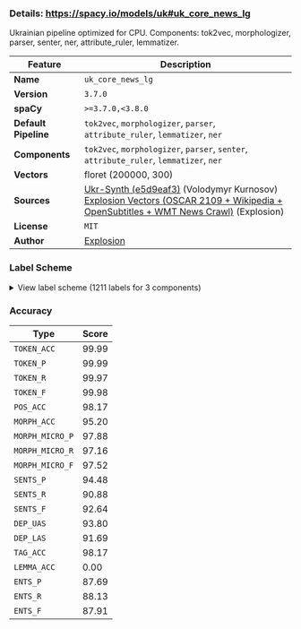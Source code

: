 ### Details: https://spacy.io/models/uk#uk_core_news_lg

Ukrainian pipeline optimized for CPU. Components: tok2vec, morphologizer, parser, senter, ner, attribute_ruler, lemmatizer.

| Feature | Description |
| --- | --- |
| **Name** | `uk_core_news_lg` |
| **Version** | `3.7.0` |
| **spaCy** | `>=3.7.0,<3.8.0` |
| **Default Pipeline** | `tok2vec`, `morphologizer`, `parser`, `attribute_ruler`, `lemmatizer`, `ner` |
| **Components** | `tok2vec`, `morphologizer`, `parser`, `senter`, `attribute_ruler`, `lemmatizer`, `ner` |
| **Vectors** | floret (200000, 300) |
| **Sources** | [Ukr-Synth (e5d9eaf3)](https://huggingface.co/datasets/ukr-models/Ukr-Synth) (Volodymyr Kurnosov)<br />[Explosion Vectors (OSCAR 2109 + Wikipedia + OpenSubtitles + WMT News Crawl)](https://github.com/explosion/spacy-vectors-builder) (Explosion) |
| **License** | `MIT` |
| **Author** | [Explosion](https://explosion.ai) |

### Label Scheme

<details>

<summary>View label scheme (1211 labels for 3 components)</summary>

| Component | Labels |
| --- | --- |
| **`morphologizer`** | `POS=CCONJ`, `Degree=Cmp\|POS=ADV`, `Aspect=Imp\|Mood=Ind\|Number=Plur\|POS=VERB\|Person=3\|Tense=Pres\|VerbForm=Fin`, `Animacy=Inan\|Case=Nom\|Gender=Fem\|Number=Plur\|POS=NOUN`, `Animacy=Inan\|Case=Gen\|Gender=Masc\|Number=Sing\|POS=NOUN`, `Animacy=Inan\|Case=Ins\|Gender=Fem\|Number=Sing\|POS=NOUN`, `POS=PUNCT`, `Case=Gen\|Number=Plur\|POS=DET\|PronType=Dem`, `Animacy=Inan\|Case=Gen\|Gender=Fem\|Number=Plur\|POS=NOUN`, `POS=ADV\|PronType=Rel`, `POS=PART`, `Aspect=Imp\|Mood=Ind\|Number=Plur\|POS=VERB\|Tense=Past\|VerbForm=Fin`, `Aspect=Imp\|POS=VERB\|VerbForm=Inf`, `Animacy=Inan\|Case=Nom\|Gender=Masc\|Number=Plur\|POS=NOUN`, `Animacy=Anim\|Case=Nom\|Gender=Masc\|Number=Plur\|POS=NOUN`, `Animacy=Inan\|Case=Acc\|Gender=Masc\|Number=Plur\|POS=NOUN`, `Case=Loc\|POS=ADP`, `Case=Loc\|Gender=Masc\|Number=Sing\|POS=ADJ`, `Animacy=Inan\|Case=Loc\|Gender=Masc\|Number=Sing\|POS=NOUN`, `Animacy=Anim\|Case=Nom\|Gender=Masc\|Number=Sing\|POS=NOUN`, `Animacy=Anim\|Case=Nom\|Gender=Masc\|NameType=Giv\|Number=Sing\|POS=PROPN`, `Animacy=Anim\|Case=Nom\|Gender=Masc\|NameType=Sur\|Number=Sing\|POS=PROPN`, `POS=ADV`, `Aspect=Imp\|Gender=Masc\|Mood=Ind\|Number=Sing\|POS=VERB\|Tense=Past\|VerbForm=Fin`, `Animacy=Inan\|Case=Loc\|Gender=Masc\|Number=Plur\|POS=NOUN`, `Case=Gen\|POS=ADP`, `Animacy=Inan\|Case=Gen\|Gender=Neut\|Number=Sing\|POS=PRON\|PronType=Dem`, `Case=Loc\|Gender=Masc\|NumType=Ord\|Number=Sing\|POS=ADJ\|Uninflect=Yes`, `Abbr=Yes\|Animacy=Inan\|Case=Loc\|Gender=Masc\|Number=Sing\|POS=NOUN\|Uninflect=Yes`, `Case=Nom\|NumType=Card\|POS=DET\|PronType=Ind`, `Animacy=Anim\|Case=Gen\|Gender=Masc\|Number=Plur\|POS=NOUN`, `Animacy=Inan\|Case=Acc\|Gender=Neut\|Number=Sing\|POS=NOUN`, `Case=Gen\|Number=Plur\|POS=ADJ`, `Animacy=Inan\|Case=Gen\|Gender=Neut\|Number=Plur\|POS=NOUN`, `Case=Loc\|Number=Plur\|POS=ADJ`, `POS=SCONJ`, `Aspect=Imp\|Mood=Ind\|Number=Sing\|POS=VERB\|Person=3\|Tense=Pres\|VerbForm=Fin`, `Aspect=Perf\|POS=VERB\|VerbForm=Inf`, `Degree=Pos\|POS=ADV`, `Aspect=Imp\|Mood=Ind\|Number=Sing\|POS=VERB\|Person=1\|Tense=Pres\|VerbForm=Fin`, `Animacy=Anim\|Case=Nom\|Number=Plur\|POS=PRON\|Person=2\|PronType=Prs`, `Aspect=Perf\|Mood=Ind\|Number=Plur\|POS=VERB\|Person=2\|Tense=Fut\|VerbForm=Fin`, `Animacy=Inan\|Case=Acc\|Gender=Masc\|Number=Sing\|POS=DET\|Poss=Yes\|PronType=Prs\|Reflex=Yes`, `Animacy=Inan\|Case=Acc\|Gender=Masc\|Number=Sing\|POS=NOUN`, `Case=Loc\|Gender=Neut\|Number=Sing\|POS=DET\|PronType=Dem`, `Animacy=Inan\|Case=Loc\|Gender=Neut\|Number=Sing\|POS=NOUN`, `Animacy=Inan\|Case=Acc\|Gender=Masc\|Number=Sing\|POS=DET\|PronType=Dem`, `Animacy=Inan\|Case=Acc\|Degree=Pos\|Gender=Masc\|Number=Sing\|POS=ADJ`, `Animacy=Inan\|Case=Acc\|Gender=Masc\|Number=Sing\|POS=ADJ`, `Aspect=Perf\|Mood=Ind\|POS=VERB\|Person=0\|VerbForm=Fin`, `Case=Gen\|Gender=Masc\|NumType=Ord\|Number=Sing\|POS=ADJ\|Uninflect=Yes`, `Animacy=Inan\|Case=Loc\|Gender=Fem\|Number=Sing\|POS=PROPN`, `Aspect=Imp\|Mood=Ind\|Number=Plur\|POS=VERB\|Person=1\|Tense=Pres\|VerbForm=Fin`, `Animacy=Anim\|Case=Acc\|Number=Plur\|POS=DET\|PronType=Tot`, `POS=PART\|Polarity=Neg`, `Animacy=Inan\|Case=Gen\|Gender=Neut\|Number=Plur\|POS=NOUN\|Uninflect=Yes`, `Animacy=Inan\|Case=Gen\|Gender=Fem\|Number=Sing\|POS=NOUN`, `POS=PUNCT\|PunctType=Quot`, `POS=PUNCT\|PunctType=Dash`, `Aspect=Perf\|Gender=Masc\|Mood=Ind\|Number=Sing\|POS=VERB\|Tense=Past\|VerbForm=Fin`, `POS=ADV\|PronType=Dem`, `Animacy=Inan\|Case=Nom\|Gender=Fem\|Number=Sing\|POS=NOUN`, `Animacy=Inan\|Case=Gen\|Gender=Fem\|Number=Sing\|POS=PROPN`, `Case=Acc\|POS=ADP`, `Animacy=Inan\|Case=Acc\|Gender=Fem\|Number=Sing\|POS=NOUN`, `Case=Gen\|Gender=Masc\|Number=Sing\|POS=DET\|PronType=Ind`, `Aspect=Perf\|Case=Gen\|Gender=Masc\|Number=Sing\|POS=ADJ\|VerbForm=Part\|Voice=Pass`, `Animacy=Inan\|Case=Gen\|Gender=Neut\|Number=Sing\|POS=NOUN`, `Foreign=Yes\|POS=X`, `Aspect=Perf\|Mood=Ind\|Number=Plur\|POS=VERB\|Tense=Past\|VerbForm=Fin`, `Case=Ins\|POS=ADP`, `Animacy=Inan\|Case=Ins\|Gender=Fem\|Number=Plur\|POS=NOUN`, `Animacy=Inan\|Case=Acc\|Gender=Neut\|Number=Sing\|POS=PRON\|PronType=Dem`, `Case=Nom\|Number=Plur\|POS=ADJ`, `Animacy=Anim\|Case=Nom\|Gender=Fem\|Number=Plur\|POS=NOUN`, `Abbr=Yes\|Animacy=Inan\|Case=Gen\|Gender=Neut\|Number=Sing\|POS=NOUN\|Uninflect=Yes`, `Animacy=Inan\|Case=Nom\|Gender=Masc\|Number=Sing\|POS=NOUN`, `Animacy=Inan\|Case=Nom\|Gender=Fem\|Number=Sing\|POS=PROPN`, `Animacy=Inan\|Case=Acc\|Number=Ptan\|POS=NOUN`, `Case=Nom\|Number=Plur\|POS=DET\|PronType=Rel`, `Case=Ins\|Number=Plur\|POS=PRON\|Person=3\|PronType=Prs`, `Aspect=Imp\|Mood=Ind\|Number=Plur\|POS=AUX\|Tense=Past\|VerbForm=Fin`, `Aspect=Perf\|Case=Nom\|Number=Plur\|POS=ADJ\|VerbForm=Part\|Voice=Pass`, `Aspect=Perf\|Case=Nom\|Gender=Masc\|Number=Sing\|POS=ADJ\|VerbForm=Part\|Voice=Pass`, `Case=Nom\|Number=Plur\|POS=DET\|Person=3\|Poss=Yes\|PronType=Prs\|Uninflect=Yes`, `Animacy=Inan\|Case=Nom\|Gender=Neut\|Number=Plur\|POS=NOUN`, `Aspect=Imp\|Gender=Masc\|Mood=Ind\|Number=Sing\|POS=AUX\|Tense=Past\|VerbForm=Fin`, `Case=Ins\|Degree=Pos\|Gender=Masc\|Number=Sing\|POS=ADJ`, `Animacy=Inan\|Case=Dat\|POS=PRON\|PronType=Neg`, `Case=Nom\|Degree=Pos\|Number=Plur\|POS=ADJ`, `Animacy=Anim\|Case=Acc\|Gender=Masc\|Number=Plur\|POS=NOUN`, `POS=SPACE`, `Case=Nom\|Gender=Fem\|Number=Sing\|POS=DET\|PronType=Tot`, `Case=Ins\|Gender=Fem\|Number=Sing\|POS=ADJ`, `Animacy=Inan\|Case=Ins\|Gender=Masc\|Number=Sing\|POS=NOUN`, `Animacy=Inan\|Case=Nom\|Gender=Neut\|Number=Sing\|POS=PRON\|PronType=Dem`, `Case=Nom\|Gender=Masc\|Number=Sing\|POS=ADJ`, `Case=Gen\|Degree=Pos\|Number=Plur\|POS=ADJ`, `Aspect=Perf\|Mood=Ind\|Number=Sing\|POS=VERB\|Person=3\|Tense=Fut\|VerbForm=Fin`, `Case=Ins\|Gender=Masc\|Number=Sing\|POS=ADJ`, `Aspect=Perf\|POS=VERB\|Tense=Past\|VerbForm=Conv`, `Animacy=Inan\|Case=Acc\|Gender=Fem\|Number=Plur\|POS=NOUN`, `Aspect=Imp\|Case=Gen\|Gender=Neut\|Number=Sing\|POS=ADJ\|VerbForm=Part\|Voice=Pass`, `Aspect=Perf\|Mood=Ind\|Number=Plur\|POS=VERB\|Person=3\|Tense=Fut\|VerbForm=Fin`, `Case=Acc\|Degree=Cmp\|Gender=Fem\|Number=Sing\|POS=ADJ`, `Animacy=Inan\|Case=Loc\|Gender=Fem\|Number=Sing\|POS=NOUN`, `Animacy=Inan\|Case=Acc\|Degree=Pos\|Number=Plur\|POS=ADJ`, `Case=Loc\|Degree=Pos\|Gender=Fem\|Number=Sing\|POS=ADJ`, `Animacy=Anim\|Case=Gen\|Number=Plur\|POS=PRON\|Person=2\|PronType=Prs`, `Case=Nom\|NumType=Card\|POS=DET\|PronType=Dem`, `Animacy=Anim\|Case=Gen\|Number=Ptan\|POS=NOUN`, `Animacy=Inan\|Case=Loc\|Gender=Masc\|Number=Sing\|POS=PROPN`, `Case=Gen\|Gender=Masc\|Number=Sing\|POS=ADJ`, `Animacy=Anim\|Case=Acc\|Gender=Fem\|Number=Sing\|POS=NOUN`, `Aspect=Perf\|Case=Gen\|Number=Plur\|POS=ADJ\|VerbForm=Part\|Voice=Pass`, `Case=Nom\|Gender=Fem\|Number=Sing\|POS=PRON\|Person=3\|PronType=Prs`, `Aspect=Perf\|Gender=Fem\|Mood=Ind\|Number=Sing\|POS=VERB\|Tense=Past\|VerbForm=Fin`, `Animacy=Inan\|Case=Gen\|Number=Ptan\|POS=NOUN`, `Abbr=Yes\|Animacy=Anim\|Case=Nom\|Gender=Masc\|NameType=Giv\|Number=Sing\|POS=PROPN\|Uninflect=Yes`, `Abbr=Yes\|Animacy=Anim\|Case=Nom\|Gender=Masc\|NameType=Sur\|Number=Sing\|POS=PROPN\|Uninflect=Yes`, `Animacy=Anim\|Case=Nom\|Gender=Masc\|Number=Sing\|POS=PRON\|PronType=Int`, `Animacy=Inan\|Case=Nom\|Gender=Neut\|Number=Sing\|POS=PRON\|PronType=Int`, `Case=Acc\|Gender=Neut\|Number=Sing\|POS=ADJ`, `Case=Nom\|Gender=Fem\|Number=Sing\|POS=ADJ`, `Animacy=Anim\|Case=Nom\|Number=Plur\|POS=PRON\|Person=1\|PronType=Prs`, `Animacy=Inan\|Case=Acc\|Number=Plur\|POS=ADJ`, `Animacy=Inan\|Case=Nom\|Gender=Masc\|Number=Sing\|POS=PROPN\|Uninflect=Yes`, `Aspect=Perf\|Mood=Ind\|Number=Plur\|POS=VERB\|Person=1\|Tense=Fut\|VerbForm=Fin`, `Case=Gen\|Gender=Fem\|Number=Sing\|POS=ADJ`, `Case=Acc\|Gender=Neut\|NumType=Ord\|Number=Sing\|POS=ADJ\|Uninflect=Yes`, `Animacy=Inan\|Case=Dat\|Gender=Neut\|Number=Sing\|POS=NOUN`, `Case=Nom\|Gender=Fem\|Number=Sing\|POS=DET\|PronType=Rel`, `Animacy=Anim\|Case=Gen\|Gender=Fem\|Number=Sing\|POS=NOUN`, `Aspect=Perf\|Case=Loc\|Degree=Pos\|Gender=Masc\|Number=Sing\|POS=ADJ\|VerbForm=Part\|Voice=Pass`, `Animacy=Anim\|Case=Gen\|Gender=Masc\|Number=Sing\|POS=NOUN`, `Case=Gen\|Degree=Pos\|Gender=Masc\|Number=Sing\|POS=ADJ`, `Case=Nom\|NumType=Card\|POS=NUM\|Uninflect=Yes`, `Case=Nom\|Degree=Pos\|Gender=Neut\|Number=Sing\|POS=ADJ`, `Animacy=Inan\|Case=Nom\|Gender=Neut\|Number=Sing\|POS=NOUN`, `Animacy=Inan\|Case=Acc\|Number=Plur\|POS=DET\|PronType=Tot`, `Case=Ins\|Gender=Masc\|Number=Sing\|POS=DET\|PronType=Dem`, `Animacy=Inan\|Case=Gen\|Gender=Masc\|Number=Sing\|POS=PROPN`, `Abbr=Yes\|Animacy=Inan\|Case=Acc\|Gender=Masc\|Number=Sing\|POS=PROPN\|Uninflect=Yes`, `Animacy=Anim\|Case=Nom\|Gender=Fem\|Number=Sing\|POS=NOUN`, `Animacy=Anim\|Case=Nom\|Gender=Fem\|NameType=Giv\|Number=Sing\|POS=PROPN`, `Animacy=Anim\|Case=Nom\|Gender=Fem\|NameType=Sur\|Number=Sing\|POS=PROPN`, `Animacy=Anim\|Case=Dat\|Gender=Masc\|Number=Sing\|POS=NOUN`, `Animacy=Anim\|Case=Acc\|Gender=Fem\|NameType=Giv\|Number=Sing\|POS=PROPN`, `Animacy=Anim\|Case=Acc\|Gender=Fem\|NameType=Sur\|Number=Sing\|POS=PROPN`, `Case=Acc\|Gender=Masc\|Number=Sing\|POS=DET\|Person=3\|Poss=Yes\|PronType=Prs\|Uninflect=Yes`, `Animacy=Anim\|Case=Nom\|Number=Sing\|POS=PRON\|Person=1\|PronType=Prs`, `Animacy=Inan\|Case=Acc\|Gender=Fem\|Number=Sing\|POS=PROPN`, `Case=Acc\|Degree=Pos\|Gender=Fem\|Number=Sing\|POS=ADJ`, `Animacy=Anim\|Case=Ins\|Gender=Masc\|Number=Sing\|POS=NOUN`, `Animacy=Inan\|Case=Gen\|Gender=Masc\|Number=Plur\|POS=NOUN`, `Animacy=Inan\|Case=Nom\|Gender=Neut\|Number=Sing\|POS=NOUN\|Uninflect=Yes`, `Animacy=Inan\|Case=Gen\|Gender=Neut\|Number=Sing\|POS=NOUN\|Uninflect=Yes`, `Case=Loc\|Number=Plur\|POS=DET\|PronType=Ind`, `Animacy=Inan\|Case=Loc\|Gender=Neut\|Number=Sing\|POS=NOUN\|Uninflect=Yes`, `Animacy=Inan\|Case=Loc\|Gender=Fem\|Number=Plur\|POS=NOUN`, `Case=Ins\|Number=Plur\|POS=ADJ`, `Case=Gen\|NumType=Card\|POS=NUM\|Uninflect=Yes`, `Animacy=Anim\|Case=Gen\|Gender=Fem\|Number=Plur\|POS=NOUN`, `Case=Ins\|Gender=Masc\|Number=Sing\|POS=PRON\|Person=3\|PronType=Prs`, `Animacy=Anim\|Case=Dat\|Gender=Fem\|NameType=Giv\|Number=Sing\|POS=PROPN`, `Animacy=Anim\|Case=Nom\|Gender=Fem\|NameType=Sur\|Number=Sing\|POS=PROPN\|Uninflect=Yes`, `Abbr=Yes\|Animacy=Inan\|Case=Nom\|Gender=Neut\|Number=Sing\|POS=PROPN\|Uninflect=Yes`, `Animacy=Anim\|Case=Ins\|Gender=Masc\|Number=Plur\|POS=NOUN`, `Aspect=Perf\|Case=Acc\|Gender=Neut\|Number=Sing\|POS=ADJ\|VerbForm=Part\|Voice=Pass`, `Aspect=Imp\|Mood=Imp\|Number=Plur\|POS=VERB\|Person=2\|VerbForm=Fin`, `Case=Loc\|Gender=Neut\|NumType=Ord\|Number=Sing\|POS=ADJ\|Uninflect=Yes`, `Abbr=Yes\|Animacy=Inan\|Case=Loc\|Gender=Neut\|Number=Sing\|POS=NOUN\|Uninflect=Yes`, `Case=Acc\|NumType=Card\|POS=DET\|PronType=Ind`, `Case=Nom\|Gender=Masc\|Number=Sing\|POS=PRON\|Person=3\|PronType=Prs`, `Abbr=Yes\|Animacy=Inan\|Case=Ins\|Gender=Masc\|Number=Sing\|POS=NOUN\|Uninflect=Yes`, `Animacy=Inan\|Case=Ins\|Gender=Masc\|Number=Plur\|POS=NOUN`, `Case=Ins\|Gender=Masc\|Number=Sing\|POS=DET\|PronType=Tot`, `Case=Nom\|Degree=Pos\|Gender=Fem\|Number=Sing\|POS=ADJ`, `Case=Acc\|NumType=Card\|POS=NUM\|Uninflect=Yes`, `Animacy=Inan\|Case=Acc\|Gender=Fem\|NumType=Card\|Number=Plur\|POS=NOUN`, `Case=Gen\|Degree=Cmp\|Number=Plur\|POS=ADJ`, `Case=Acc\|Gender=Fem\|Number=Sing\|POS=DET\|Person=1\|Poss=Yes\|PronType=Prs`, `Case=Gen\|Number=Plur\|POS=DET\|Person=3\|Poss=Yes\|PronType=Prs`, `Animacy=Inan\|Case=Acc\|Degree=Pos\|Gender=Masc\|NumType=Ord\|Number=Sing\|POS=ADJ`, `Case=Ins\|Gender=Masc\|Number=Sing\|POS=DET\|PronType=Rel`, `Case=Acc\|Gender=Fem\|Number=Sing\|POS=DET\|PronType=Tot`, `Case=Acc\|Gender=Fem\|Number=Sing\|POS=ADJ`, `Case=Nom\|Number=Plur\|POS=DET\|PronType=Dem`, `Animacy=Anim\|Case=Nom\|Gender=Masc\|Number=Sing\|POS=PRON\|PronType=Rel`, `Degree=Abs\|POS=ADV`, `Animacy=Anim\|Case=Acc\|Gender=Masc\|Number=Sing\|POS=NOUN`, `Case=Nom\|Gender=Masc\|Number=Sing\|POS=DET\|PronType=Tot\|Variant=Short`, `Case=Dat\|Gender=Masc\|Number=Sing\|POS=PRON\|Person=3\|PronType=Prs`, `Case=Acc\|Gender=Fem\|Number=Sing\|POS=DET\|PronType=Dem`, `Hyph=Yes\|POS=ADJ\|Variant=Short`, `Case=Nom\|Degree=Sup\|Gender=Fem\|Number=Sing\|POS=ADJ`, `Degree=Sup\|POS=ADV`, `Case=Gen\|Gender=Masc\|Number=Sing\|POS=DET\|PronType=Dem`, `Case=Nom\|Gender=Fem\|Number=Sing\|POS=DET\|PronType=Dem`, `Animacy=Inan\|Case=Ins\|Gender=Neut\|Number=Sing\|POS=PRON\|PronType=Dem`, `Case=Acc\|Gender=Fem\|Number=Sing\|POS=PRON\|Person=3\|PronType=Prs`, `Case=Nom\|Gender=Neut\|Number=Sing\|POS=ADJ`, `Abbr=Yes\|Animacy=Inan\|Case=Nom\|Gender=Masc\|Number=Sing\|POS=PROPN\|Uninflect=Yes`, `Animacy=Inan\|Case=Acc\|Number=Plur\|POS=DET\|PronType=Rel`, `Abbr=Yes\|Animacy=Inan\|Case=Gen\|Gender=Fem\|Number=Sing\|POS=PROPN\|Uninflect=Yes`, `Case=Loc\|Gender=Fem\|Number=Sing\|POS=ADJ`, `Abbr=Yes\|Animacy=Anim\|Case=Ins\|Gender=Fem\|Number=Sing\|POS=PROPN\|Uninflect=Yes`, `Case=Acc\|Gender=Fem\|Number=Sing\|POS=DET\|Poss=Yes\|PronType=Prs\|Reflex=Yes`, `Case=Loc\|Degree=Pos\|Number=Plur\|POS=ADJ`, `Case=Gen\|Degree=Pos\|Gender=Fem\|Number=Sing\|POS=ADJ`, `Abbr=Yes\|Animacy=Inan\|Case=Gen\|Gender=Fem\|Number=Sing\|POS=NOUN\|Uninflect=Yes`, `Animacy=Inan\|Case=Nom\|Gender=Masc\|Number=Sing\|POS=PROPN`, `Animacy=Inan\|Case=Gen\|Number=Ptan\|POS=PROPN`, `Aspect=Imp\|Mood=Ind\|Number=Sing\|POS=VERB\|Person=3\|Polarity=Neg\|Tense=Pres\|VerbForm=Fin`, `Aspect=Imp\|POS=AUX\|VerbForm=Inf`, `Aspect=Imp\|Gender=Neut\|Mood=Ind\|Number=Sing\|POS=VERB\|Tense=Past\|VerbForm=Fin`, `Animacy=Inan\|Case=Nom\|Number=Plur\|POS=PROPN\|Uninflect=Yes`, `Case=Dat\|Gender=Masc\|Number=Sing\|POS=DET\|PronType=Dem`, `Case=Dat\|Degree=Pos\|Gender=Masc\|Number=Sing\|POS=ADJ`, `Animacy=Inan\|Case=Dat\|Gender=Masc\|Number=Sing\|POS=NOUN`, `POS=INTJ`, `Case=Acc\|Gender=Fem\|NumType=Ord\|Number=Sing\|POS=ADJ`, `Aspect=Imp\|Case=Acc\|Gender=Fem\|Number=Sing\|POS=ADJ\|VerbForm=Part\|Voice=Pass`, `Case=Loc\|Gender=Fem\|NumType=Ord\|Number=Sing\|POS=ADJ`, `Aspect=Imp\|Mood=Ind\|Number=Sing\|POS=AUX\|Person=3\|Tense=Fut\|VerbForm=Fin`, `Case=Acc\|Gender=Neut\|Number=Sing\|POS=DET\|PronType=Rel`, `Aspect=Perf\|Gender=Neut\|Mood=Ind\|Number=Sing\|POS=VERB\|Tense=Past\|VerbForm=Fin`, `Case=Dat\|Number=Plur\|POS=ADJ`, `Animacy=Inan\|Case=Dat\|Gender=Fem\|Number=Plur\|POS=NOUN`, `Abbr=Yes\|Animacy=Inan\|Case=Nom\|Gender=Neut\|Number=Sing\|POS=NOUN\|Uninflect=Yes`, `Case=Dat\|Gender=Fem\|Number=Sing\|POS=ADJ`, `Animacy=Inan\|Case=Dat\|Gender=Fem\|Number=Sing\|POS=NOUN`, `Case=Acc\|Number=Plur\|POS=PRON\|Person=3\|PronType=Prs`, `Animacy=Inan\|Case=Gen\|Foreign=Yes\|Gender=Masc\|Number=Sing\|POS=X\|Uninflect=Yes`, `Aspect=Imp\|Gender=Neut\|Mood=Ind\|Number=Sing\|POS=AUX\|Tense=Past\|VerbForm=Fin`, `Case=Acc\|Gender=Fem\|NumType=Card\|POS=NUM\|Uninflect=Yes`, `Animacy=Inan\|Case=Acc\|Gender=Neut\|Number=Plur\|POS=NOUN\|Uninflect=Yes`, `Case=Loc\|NumType=Card\|POS=NUM\|Uninflect=Yes`, `Aspect=Perf\|Case=Loc\|Number=Plur\|POS=ADJ\|VerbForm=Part\|Voice=Pass`, `Animacy=Anim\|Case=Dat\|Gender=Masc\|Number=Plur\|POS=NOUN`, `Animacy=Anim\|Case=Gen\|Number=Plur\|POS=PRON\|Person=1\|PronType=Prs`, `Case=Ins\|Gender=Fem\|Number=Sing\|POS=DET\|PronType=Ind`, `Animacy=Inan\|Case=Gen\|Gender=Neut\|Number=Sing\|POS=PRON\|PronType=Ind`, `Animacy=Inan\|Case=Nom\|Gender=Neut\|Number=Sing\|POS=PRON\|PronType=Rel`, `Animacy=Anim\|Case=Ins\|Number=Plur\|POS=PRON\|Person=1\|PronType=Prs`, `Case=Nom\|Gender=Masc\|Number=Sing\|POS=DET\|PronType=Rel`, `Animacy=Anim\|Case=Dat\|Gender=Fem\|Number=Plur\|POS=NOUN`, `Animacy=Anim\|Case=Gen\|Gender=Masc\|NameType=Giv\|Number=Sing\|POS=PROPN`, `Animacy=Anim\|Case=Gen\|Gender=Masc\|NameType=Sur\|Number=Sing\|POS=PROPN`, `Animacy=Anim\|Case=Acc\|Gender=Masc\|Number=Sing\|POS=DET\|Poss=Yes\|PronType=Prs\|Reflex=Yes`, `Animacy=Anim\|Case=Acc\|Gender=Masc\|NameType=Giv\|Number=Sing\|POS=PROPN`, `Animacy=Anim\|Case=Acc\|Gender=Masc\|NameType=Sur\|Number=Sing\|POS=PROPN`, `Animacy=Inan\|Case=Loc\|Number=Ptan\|POS=NOUN`, `Case=Gen\|Gender=Neut\|NumType=Ord\|Number=Sing\|POS=ADJ\|Uninflect=Yes`, `Case=Nom\|NumType=Card\|POS=NUM`, `POS=SYM`, `Case=Loc\|Gender=Neut\|NumType=Ord\|Number=Sing\|POS=ADJ`, `Case=Ins\|NumType=Card\|POS=NUM\|Uninflect=Yes`, `Case=Loc\|Gender=Masc\|Number=Sing\|POS=DET\|Poss=Yes\|PronType=Prs\|Reflex=Yes`, `Animacy=Inan\|Case=Ins\|Gender=Neut\|Number=Sing\|POS=NOUN`, `Case=Acc\|NumType=Card\|POS=NUM`, `Case=Gen\|Gender=Neut\|Number=Sing\|POS=ADJ`, `Abbr=Yes\|Animacy=Inan\|Case=Nom\|Gender=Fem\|Number=Sing\|POS=NOUN\|Uninflect=Yes`, `Case=Gen\|POS=PRON\|PronType=Prs\|Reflex=Yes`, `Animacy=Inan\|Case=Nom\|Gender=Neut\|Number=Sing\|POS=PRON\|PronType=Tot`, `Aspect=Imp\|Mood=Ind\|Number=Sing\|POS=VERB\|Person=3\|Tense=Fut\|VerbForm=Fin`, `Aspect=Imp\|Mood=Ind\|Number=Plur\|POS=VERB\|Person=1\|Tense=Fut\|VerbForm=Fin`, `Aspect=Perf\|Case=Ins\|Number=Plur\|POS=ADJ\|VerbForm=Part\|Voice=Pass`, `Case=Ins\|Degree=Pos\|Gender=Neut\|Number=Sing\|POS=ADJ`, `Aspect=Imp\|POS=VERB\|Tense=Pres\|VerbForm=Conv`, `Animacy=Inan\|Case=Acc\|Gender=Neut\|Number=Sing\|POS=PRON\|PronType=Tot`, `Abbr=Yes\|Animacy=Inan\|Case=Nom\|Gender=Masc\|Number=Sing\|POS=NOUN\|Uninflect=Yes`, `Abbr=Yes\|Animacy=Inan\|Case=Gen\|Gender=Masc\|Number=Sing\|POS=NOUN\|Uninflect=Yes`, `Case=Dat\|Number=Plur\|POS=PRON\|Person=3\|PronType=Prs`, `Animacy=Inan\|Case=Acc\|Number=Plur\|POS=DET\|Poss=Yes\|PronType=Prs\|Reflex=Yes`, `Animacy=Inan\|Case=Acc\|Gender=Neut\|Number=Plur\|POS=NOUN`, `Animacy=Anim\|Case=Acc\|Gender=Masc\|Number=Sing\|POS=ADJ`, `Case=Ins\|Degree=Pos\|Gender=Fem\|Number=Sing\|POS=ADJ`, `Aspect=Perf\|Mood=Imp\|Number=Plur\|POS=VERB\|Person=2\|VerbForm=Fin`, `Case=Dat\|POS=PRON\|PronType=Prs\|Reflex=Yes`, `Case=Nom\|Gender=Fem\|Number=Sing\|POS=DET\|PronType=Ind`, `Case=Loc\|Gender=Masc\|Number=Sing\|POS=DET\|PronType=Dem`, `Animacy=Inan\|Case=Acc\|Gender=Masc\|NumType=Card\|POS=NUM`, `Animacy=Inan\|Case=Acc\|Gender=Masc\|Number=Sing\|POS=PROPN\|Uninflect=Yes`, `Case=Nom\|Degree=Pos\|Gender=Masc\|NumType=Ord\|Number=Sing\|POS=ADJ`, `Animacy=Anim\|Case=Nom\|Gender=Fem\|NameType=Giv\|Number=Sing\|POS=PROPN\|Uninflect=Yes`, `Case=Gen\|NumType=Card\|POS=NUM`, `Case=Ins\|Number=Plur\|POS=DET\|PronType=Rel`, `Case=Nom\|Gender=Fem\|Number=Sing\|POS=DET\|Person=2\|Poss=Yes\|PronType=Prs`, `Animacy=Anim\|Case=Nom\|Gender=Masc\|NameType=Sur\|Number=Sing\|POS=PROPN\|Uninflect=Yes`, `Animacy=Inan\|Case=Dat\|Gender=Fem\|Number=Sing\|POS=PROPN`, `Case=Nom\|Gender=Fem\|NumType=Ord\|Number=Sing\|POS=ADJ`, `Animacy=Inan\|Case=Nom\|Gender=Fem\|Number=Sing\|POS=PROPN\|Uninflect=Yes`, `Case=Loc\|Gender=Masc\|Number=Sing\|POS=DET\|PronType=Prs\|Reflex=Yes`, `Animacy=Inan\|Case=Ins\|Gender=Fem\|Number=Sing\|POS=PROPN`, `Case=Ins\|Gender=Fem\|Number=Sing\|POS=DET\|Poss=Yes\|PronType=Prs\|Reflex=Yes`, `Case=Gen\|Number=Plur\|POS=DET\|PronType=Tot`, `Animacy=Anim\|Case=Acc\|Gender=Fem\|Number=Plur\|POS=NOUN`, `Case=Gen\|Number=Plur\|POS=PRON\|Person=3\|PronType=Prs`, `Case=Gen\|Number=Plur\|POS=DET\|PronType=Prs\|Reflex=Yes`, `Case=Dat\|Gender=Masc\|Number=Sing\|POS=DET\|PronType=Tot`, `Aspect=Imp\|Mood=Ind\|Number=Plur\|POS=VERB\|Person=2\|Tense=Pres\|VerbForm=Fin`, `Case=Gen\|Gender=Fem\|Number=Sing\|POS=DET\|PronType=Rel`, `Aspect=Perf\|Case=Ins\|Gender=Masc\|Number=Sing\|POS=ADJ\|VerbForm=Part\|Voice=Pass`, `Aspect=Imp\|Mood=Ind\|Number=Sing\|POS=VERB\|Person=1\|Tense=Fut\|VerbForm=Fin`, `Animacy=Inan\|Case=Acc\|Gender=Neut\|Number=Sing\|POS=NOUN\|Uninflect=Yes`, `Animacy=Anim\|Case=Gen\|Gender=Masc\|NameType=Sur\|Number=Sing\|POS=PROPN\|Uninflect=Yes`, `Animacy=Anim\|Case=Gen\|Gender=Fem\|NameType=Sur\|Number=Sing\|POS=PROPN\|Uninflect=Yes`, `Case=Acc\|Gender=Fem\|Number=Sing\|POS=DET\|PronType=Rel`, `Aspect=Perf\|Case=Nom\|Gender=Neut\|Number=Sing\|POS=ADJ\|VerbForm=Part\|Voice=Pass`, `Case=Nom\|Gender=Neut\|Number=Sing\|POS=DET\|Person=1\|Poss=Yes\|PronType=Prs`, `Case=Gen\|Gender=Neut\|Number=Sing\|POS=DET\|PronType=Dem`, `Animacy=Inan\|Case=Ins\|Gender=Neut\|Number=Plur\|POS=NOUN`, `Animacy=Anim\|Case=Acc\|Number=Plur\|POS=DET\|PronType=Rel`, `Case=Loc\|Number=Plur\|POS=DET\|Poss=Yes\|PronType=Prs\|Reflex=Yes`, `Case=Ins\|Number=Plur\|POS=DET\|Person=3\|Poss=Yes\|PronType=Prs\|Uninflect=Yes`, `Case=Acc\|Degree=Pos\|Gender=Neut\|Number=Sing\|POS=ADJ`, `Case=Acc\|Gender=Masc\|Number=Sing\|POS=PRON\|Person=3\|PronType=Prs`, `Animacy=Anim\|Case=Dat\|Number=Plur\|POS=PRON\|Person=2\|PronType=Prs`, `Abbr=Yes\|Animacy=Inan\|Case=Acc\|Gender=Neut\|Number=Sing\|POS=NOUN\|Uninflect=Yes`, `Animacy=Anim\|Case=Gen\|Gender=Fem\|NameType=Giv\|Number=Sing\|POS=PROPN`, `Hyph=Yes\|POS=ADJ`, `POS=ADV\|PronType=Ind`, `Case=Nom\|Gender=Masc\|Number=Sing\|POS=DET\|PronType=Prs\|Reflex=Yes`, `Case=Gen\|Gender=Fem\|NumType=Ord\|Number=Sing\|POS=ADJ`, `Animacy=Anim\|Case=Voc\|Gender=Fem\|NameType=Giv\|Number=Sing\|POS=PROPN`, `Abbr=Yes\|Animacy=Inan\|Case=Gen\|Gender=Fem\|NumType=Card\|Number=Plur\|POS=NOUN\|Uninflect=Yes`, `Abbr=Yes\|Animacy=Inan\|Case=Gen\|Gender=Fem\|Number=Plur\|POS=NOUN\|Uninflect=Yes`, `Animacy=Inan\|Case=Gen\|Gender=Fem\|NumType=Card\|Number=Sing\|POS=NOUN`, `Aspect=Imp\|Mood=Ind\|Number=Plur\|POS=AUX\|Person=3\|Tense=Pres\|VerbForm=Fin`, `Case=Nom\|Number=Plur\|POS=DET\|PronType=Ind`, `Case=Nom\|Degree=Cmp\|Number=Plur\|POS=ADJ`, `POS=ADV\|PronType=Neg`, `Case=Nom\|Number=Plur\|POS=DET\|PronType=Tot`, `Case=Gen\|Number=Plur\|POS=DET\|PronType=Rel`, `Animacy=Anim\|Case=Dat\|Number=Plur\|POS=PRON\|Person=1\|PronType=Prs`, `Animacy=Anim\|Case=Acc\|Number=Plur\|POS=DET\|PronType=Dem`, `Case=Nom\|Degree=Pos\|Gender=Masc\|Number=Sing\|POS=ADJ`, `Case=Ins\|Number=Plur\|POS=DET\|PronType=Tot`, `Case=Ins\|Degree=Pos\|Number=Plur\|POS=ADJ`, `Case=Loc\|Gender=Fem\|Number=Sing\|POS=PRON\|Person=3\|PronType=Prs`, `Aspect=Imp\|Mood=Ind\|Number=Sing\|POS=AUX\|Person=3\|Tense=Pres\|VerbForm=Fin`, `Case=Nom\|Number=Plur\|POS=PRON\|Person=3\|PronType=Prs`, `Animacy=Inan\|Case=Acc\|Gender=Neut\|Number=Sing\|POS=PRON\|PronType=Ind`, `Case=Nom\|Gender=Masc\|Number=Sing\|POS=ADJ\|Variant=Short`, `Animacy=Inan\|Case=Gen\|Gender=Masc\|Number=Plur\|POS=NOUN\|Uninflect=Yes`, `Abbr=Yes\|Animacy=Inan\|Case=Gen\|Gender=Masc\|NumType=Card\|Number=Plur\|POS=NOUN\|Uninflect=Yes`, `Case=Nom\|Gender=Masc\|Number=Sing\|POS=DET\|PronType=Ind`, `Case=Loc\|Gender=Masc\|Number=Sing\|POS=DET\|PronType=Rel`, `Animacy=Inan\|Case=Loc\|Gender=Neut\|Number=Sing\|POS=PROPN`, `Abbr=Yes\|Animacy=Inan\|Case=Gen\|Gender=Neut\|Number=Sing\|POS=PROPN\|Uninflect=Yes`, `Animacy=Anim\|Case=Acc\|Number=Plur\|POS=ADJ`, `Case=Gen\|Gender=Fem\|Number=Sing\|POS=DET\|PronType=Tot`, `Case=Ins\|Gender=Masc\|Number=Sing\|POS=DET\|PronType=Ind`, `Aspect=Imp\|Gender=Fem\|Mood=Ind\|Number=Sing\|POS=VERB\|Tense=Past\|VerbForm=Fin`, `Animacy=Anim\|Case=Gen\|Number=Sing\|POS=PRON\|Person=1\|PronType=Prs`, `Case=Loc\|Degree=Pos\|Gender=Masc\|Number=Sing\|POS=ADJ`, `Case=Gen\|Gender=Neut\|Number=Sing\|POS=DET\|Person=1\|Poss=Yes\|PronType=Prs`, `POS=PART\|PartType=Conseq`, `Animacy=Inan\|Case=Acc\|Gender=Masc\|Number=Sing\|POS=DET\|PronType=Prs\|Reflex=Yes`, `Case=Nom\|Degree=Cmp\|Gender=Masc\|Number=Sing\|POS=ADJ`, `Animacy=Anim\|Case=Nom\|Gender=Masc\|Number=Sing\|POS=PROPN`, `Animacy=Inan\|Case=Gen\|Gender=Neut\|Number=Sing\|POS=PROPN\|Uninflect=Yes`, `Case=Nom\|Gender=Neut\|Number=Sing\|POS=DET\|PronType=Dem`, `Case=Gen\|Gender=Masc\|Number=Sing\|POS=DET\|Poss=Yes\|PronType=Prs\|Reflex=Yes`, `Case=Gen\|Gender=Fem\|Number=Sing\|POS=DET\|PronType=Dem`, `Case=Gen\|Degree=Pos\|Gender=Neut\|Number=Sing\|POS=ADJ`, `Aspect=Perf\|Case=Nom\|Gender=Fem\|Number=Sing\|POS=ADJ\|VerbForm=Part\|Voice=Pass`, `Animacy=Anim\|Case=Ins\|Number=Sing\|POS=PRON\|Person=1\|PronType=Prs`, `Case=Gen\|Degree=Cmp\|Gender=Neut\|Number=Sing\|POS=ADJ`, `Case=Gen\|NumType=Card\|POS=DET\|PronType=Ind`, `Mood=Cnd\|POS=AUX`, `Abbr=Yes\|Animacy=Inan\|Case=Acc\|Gender=Masc\|Number=Sing\|POS=NOUN\|Uninflect=Yes`, `Animacy=Inan\|Case=Acc\|Gender=Masc\|NumType=Ord\|Number=Sing\|POS=ADJ`, `Aspect=Imp\|Case=Gen\|Number=Plur\|POS=ADJ\|VerbForm=Part\|Voice=Pass`, `Aspect=Perf\|Case=Loc\|Gender=Masc\|Number=Sing\|POS=ADJ\|VerbForm=Part\|Voice=Pass`, `Case=Loc\|Gender=Fem\|Number=Sing\|POS=DET\|PronType=Ind`, `Animacy=Inan\|Case=Acc\|Number=Plur\|POS=DET\|PronType=Dem`, `Abbr=Yes\|Animacy=Inan\|Case=Nom\|Gender=Fem\|Number=Sing\|POS=PROPN\|Uninflect=Yes`, `POS=ADJ`, `Case=Loc\|Gender=Masc\|Number=Sing\|POS=DET\|PronType=Ind`, `Case=Gen\|Degree=Sup\|Number=Plur\|POS=ADJ`, `Animacy=Inan\|Case=Nom\|Gender=Masc\|Number=Sing\|POS=NOUN\|Uninflect=Yes`, `Animacy=Inan\|Case=Nom\|Number=Ptan\|POS=NOUN`, `Aspect=Perf\|Case=Acc\|Gender=Fem\|Number=Sing\|POS=ADJ\|VerbForm=Part\|Voice=Pass`, `Case=Ins\|Gender=Fem\|Number=Sing\|POS=DET\|PronType=Rel`, `Case=Gen\|Gender=Fem\|Number=Sing\|POS=DET\|Person=1\|Poss=Yes\|PronType=Prs`, `Animacy=Inan\|Case=Nom\|Gender=Masc\|Number=Plur\|POS=NOUN\|Uninflect=Yes`, `Case=Dat\|POS=ADP`, `Animacy=Inan\|Case=Loc\|Gender=Neut\|Number=Sing\|POS=PRON\|PronType=Rel`, `Animacy=Inan\|Case=Acc\|Gender=Masc\|Number=Sing\|POS=PROPN`, `Case=Nom\|Gender=Neut\|Number=Sing\|POS=DET\|PronType=Ind`, `Case=Gen\|Gender=Neut\|NumType=Card\|POS=NUM`, `Animacy=Anim\|Case=Ins\|Gender=Fem\|Number=Sing\|POS=NOUN`, `Case=Gen\|Gender=Fem\|NumType=Ord\|Number=Sing\|POS=ADJ\|Uninflect=Yes`, `Case=Loc\|Degree=Pos\|Gender=Masc\|NumType=Ord\|Number=Sing\|POS=ADJ`, `Case=Ins\|Gender=Neut\|Number=Sing\|POS=ADJ`, `Animacy=Inan\|Case=Gen\|Gender=Fem\|NumType=Card\|Number=Plur\|POS=NOUN`, `Animacy=Anim\|Case=Nom\|POS=PRON\|PronType=Ind`, `Abbr=Yes\|Animacy=Inan\|Case=Gen\|Number=Ptan\|POS=NOUN\|Uninflect=Yes`, `Case=Nom\|Gender=Masc\|Number=Sing\|POS=DET\|PronType=Neg\|Variant=Short`, `Case=Loc\|Gender=Neut\|Number=Sing\|POS=ADJ`, `Aspect=Imp\|Mood=Ind\|Number=Plur\|POS=AUX\|Person=3\|Tense=Fut\|VerbForm=Fin`, `Case=Gen\|Gender=Masc\|Number=Sing\|POS=PRON\|Person=3\|PronType=Prs`, `POS=X`, `Case=Nom\|Gender=Masc\|NumType=Card\|POS=NUM\|Uninflect=Yes`, `Animacy=Inan\|Case=Acc\|Gender=Masc\|Number=Sing\|POS=DET\|PronType=Rel`, `Aspect=Imp\|Gender=Fem\|Mood=Ind\|Number=Sing\|POS=AUX\|Tense=Past\|VerbForm=Fin`, `Animacy=Inan\|Case=Gen\|Gender=Neut\|Number=Sing\|POS=PRON\|PronType=Rel`, `Animacy=Inan\|Case=Ins\|Number=Ptan\|POS=NOUN`, `Case=Dat\|Gender=Fem\|Number=Sing\|POS=PRON\|Person=3\|PronType=Prs`, `Case=Loc\|Gender=Masc\|Number=Sing\|POS=PRON\|Person=3\|PronType=Prs`, `Animacy=Inan\|Case=Gen\|Number=Ptan\|POS=NOUN\|Uninflect=Yes`, `POS=ADV\|PronType=Int`, `Aspect=Imp\|POS=VERB\|Polarity=Neg\|Tense=Pres\|VerbForm=Conv`, `Aspect=Imp\|Mood=Ind\|Number=Sing\|POS=VERB\|Person=2\|Tense=Pres\|VerbForm=Fin`, `Animacy=Inan\|Case=Loc\|Gender=Fem\|Number=Sing\|POS=PROPN\|Uninflect=Yes`, `Case=Acc\|NumType=Card\|Number=Plur\|POS=NUM\|Uninflect=Yes`, `Animacy=Inan\|Case=Gen\|Number=Ptan\|POS=PROPN\|Uninflect=Yes`, `Case=Nom\|Degree=Sup\|Gender=Neut\|Number=Sing\|POS=ADJ`, `Aspect=Perf\|Case=Gen\|Gender=Masc\|Number=Sing\|POS=ADJ\|VerbForm=Part\|Voice=Act`, `Case=Gen\|Gender=Fem\|Number=Sing\|POS=PRON\|Person=3\|PronType=Prs`, `Animacy=Inan\|Case=Nom\|Number=Ptan\|POS=PROPN\|Uninflect=Yes`, `Animacy=Inan\|Case=Loc\|Gender=Neut\|Number=Sing\|POS=PRON\|PronType=Dem`, `Case=Loc\|Gender=Masc\|NumType=Card\|POS=NUM`, `Animacy=Inan\|Case=Loc\|Gender=Neut\|Number=Plur\|POS=NOUN`, `Animacy=Inan\|Aspect=Perf\|Case=Acc\|Number=Plur\|POS=ADJ\|VerbForm=Part\|Voice=Pass`, `Case=Dat\|Gender=Masc\|Number=Sing\|POS=DET\|PronType=Rel`, `Case=Gen\|Gender=Masc\|NumType=Card\|POS=NUM`, `Animacy=Inan\|Case=Dat\|Gender=Masc\|Number=Plur\|POS=NOUN`, `Animacy=Inan\|Aspect=Perf\|Case=Acc\|Gender=Masc\|Number=Sing\|POS=ADJ\|VerbForm=Part\|Voice=Pass`, `Case=Gen\|Gender=Fem\|Number=Sing\|POS=DET\|Poss=Yes\|PronType=Prs\|Reflex=Yes`, `Case=Gen\|Gender=Fem\|Number=Sing\|POS=DET\|PronType=Ind`, `Animacy=Anim\|Case=Nom\|POS=PRON\|PronType=Neg`, `Animacy=Anim\|Case=Ins\|Gender=Masc\|NameType=Giv\|Number=Sing\|POS=PROPN`, `Animacy=Anim\|Case=Ins\|Gender=Masc\|NameType=Sur\|Number=Sing\|POS=PROPN`, `Case=Nom\|Gender=Fem\|NumType=Card\|POS=NUM\|Uninflect=Yes`, `Case=Gen\|Gender=Fem\|Number=Sing\|POS=DET\|Person=3\|Poss=Yes\|PronType=Prs\|Uninflect=Yes`, `Aspect=Imp\|Case=Nom\|Gender=Masc\|Number=Sing\|POS=ADJ\|VerbForm=Part\|Voice=Pass`, `Animacy=Inan\|Case=Loc\|Number=Ptan\|POS=PROPN\|Uninflect=Yes`, `Aspect=Imp\|Case=Ins\|Number=Plur\|POS=ADJ\|Tense=Pres\|VerbForm=Part\|Voice=Act`, `Case=Acc\|Number=Plur\|POS=DET\|Person=3\|Poss=Yes\|PronType=Prs\|Uninflect=Yes`, `Animacy=Anim\|Case=Acc\|Number=Ptan\|POS=NOUN`, `Animacy=Anim\|Case=Gen\|Gender=Fem\|NameType=Sur\|Number=Sing\|POS=PROPN`, `Case=Gen\|Gender=Neut\|Number=Sing\|POS=PRON\|Person=3\|PronType=Prs`, `Case=Dat\|Number=Plur\|POS=DET\|Person=1\|Poss=Yes\|PronType=Prs`, `Case=Gen\|Degree=Sup\|Gender=Fem\|Number=Sing\|POS=ADJ`, `Case=Gen\|Gender=Masc\|Number=Sing\|POS=DET\|PronType=Tot`, `Case=Gen\|Degree=Sup\|Gender=Masc\|Number=Sing\|POS=ADJ`, `Animacy=Inan\|Case=Acc\|Number=Plur\|POS=DET\|PronType=Prs\|Reflex=Yes`, `Case=Loc\|NumType=Card\|POS=NUM`, `Case=Ins\|Gender=Masc\|NumType=Card\|POS=NUM`, `Case=Acc\|Gender=Masc\|NumType=Card\|POS=NUM`, `Case=Acc\|Gender=Fem\|Number=Sing\|POS=DET\|Person=3\|Poss=Yes\|PronType=Prs\|Uninflect=Yes`, `Case=Loc\|Gender=Masc\|Number=Sing\|POS=DET\|Person=1\|Poss=Yes\|PronType=Prs`, `Case=Loc\|Degree=Pos\|Gender=Neut\|NumType=Ord\|Number=Sing\|POS=ADJ`, `Aspect=Perf\|Case=Ins\|Degree=Pos\|Number=Plur\|POS=ADJ\|VerbForm=Part\|Voice=Pass`, `Case=Ins\|Number=Plur\|POS=DET\|Poss=Yes\|PronType=Prs\|Reflex=Yes`, `Case=Loc\|Number=Plur\|POS=DET\|PronType=Dem`, `Case=Nom\|Gender=Fem\|Number=Sing\|POS=DET\|Person=3\|Poss=Yes\|PronType=Prs\|Uninflect=Yes`, `Case=Nom\|Gender=Masc\|Number=Sing\|POS=DET\|PronType=Dem`, `Abbr=Yes\|Animacy=Inan\|Case=Loc\|Gender=Fem\|Number=Sing\|POS=NOUN\|Uninflect=Yes`, `Animacy=Anim\|Animacy[gram]=Inan\|Case=Acc\|Gender=Fem\|Number=Plur\|POS=NOUN`, `Case=Loc\|Gender=Fem\|Number=Sing\|POS=DET\|PronType=Tot`, `Case=Ins\|Degree=Pos\|Gender=Masc\|NumType=Ord\|Number=Sing\|POS=ADJ`, `Animacy=Anim\|Case=Gen\|Gender=Masc\|NameType=Giv\|Number=Sing\|POS=PROPN\|Uninflect=Yes`, `Case=Gen\|Gender=Masc\|NumType=Ord\|Number=Sing\|POS=ADJ`, `Case=Gen\|Gender=Masc\|Number=Sing\|POS=DET\|PronType=Rel`, `Animacy=Inan\|Case=Loc\|Number=Ptan\|POS=PROPN`, `Aspect=Imp\|Case=Nom\|Gender=Masc\|Number=Sing\|POS=ADJ\|Tense=Pres\|VerbForm=Part\|Voice=Act`, `Case=Acc\|Gender=Neut\|Number=Sing\|POS=DET\|Poss=Yes\|PronType=Prs\|Reflex=Yes`, `Case=Gen\|Number=Plur\|POS=DET\|PronType=Neg`, `Animacy=Inan\|Case=Acc\|Gender=Neut\|Number=Sing\|POS=PRON\|PronType=Rel`, `Aspect=Imp\|Case=Nom\|Number=Plur\|POS=ADJ\|VerbForm=Part\|Voice=Pass`, `Case=Dat\|Degree=Pos\|Number=Plur\|POS=ADJ`, `Case=Loc\|Gender=Neut\|Number=Sing\|POS=DET\|Person=3\|Poss=Yes\|PronType=Prs\|Uninflect=Yes`, `Case=Nom\|Gender=Masc\|NumType=Ord\|Number=Sing\|POS=ADJ`, `Animacy=Anim\|Case=Acc\|Gender=Masc\|NameType=Giv\|Number=Sing\|POS=PROPN\|Uninflect=Yes`, `Case=Acc\|Gender=Neut\|Number=Sing\|POS=DET\|PronType=Dem`, `Case=Acc\|Gender=Fem\|Number=Sing\|POS=DET\|PronType=Ind`, `Abbr=Yes\|Animacy=Inan\|Case=Nom\|Gender=Fem\|Number=Plur\|POS=NOUN\|Uninflect=Yes`, `Case=Acc\|Gender=Neut\|Number=Sing\|POS=DET\|Person=3\|Poss=Yes\|PronType=Prs\|Uninflect=Yes`, `Aspect=Perf\|Case=Gen\|Gender=Fem\|Number=Sing\|POS=ADJ\|VerbForm=Part\|Voice=Pass`, `Case=Gen\|Number=Plur\|POS=DET\|Person=1\|Poss=Yes\|PronType=Prs`, `Animacy=Inan\|Case=Gen\|POS=PRON\|PronType=Neg`, `Case=Nom\|Gender=Masc\|Number=Sing\|POS=DET\|PronType=Tot`, `Animacy=Inan\|Case=Acc\|Number=Plur\|POS=DET\|Person=1\|Poss=Yes\|PronType=Prs`, `Case=Gen\|Gender=Fem\|NumType=Card\|POS=NUM\|Uninflect=Yes`, `Animacy=Inan\|Case=Gen\|Gender=Masc\|Number=Sing\|POS=NOUN\|Uninflect=Yes`, `Case=Ins\|Gender=Neut\|Number=Sing\|POS=DET\|Poss=Yes\|PronType=Prs\|Reflex=Yes`, `Aspect=Imp\|Case=Acc\|Gender=Fem\|Number=Sing\|POS=ADJ\|Tense=Pres\|VerbForm=Part\|Voice=Act`, `Abbr=Yes\|Animacy=Anim\|Case=Gen\|Gender=Masc\|Number=Sing\|POS=NOUN\|Uninflect=Yes`, `Case=Dat\|Number=Plur\|POS=DET\|PronType=Dem`, `Case=Ins\|Degree=Sup\|Gender=Fem\|Number=Sing\|POS=ADJ`, `Case=Nom\|Gender=Masc\|Number=Sing\|POS=DET\|Person=3\|Poss=Yes\|PronType=Prs\|Uninflect=Yes`, `Case=Gen\|Number=Plur\|POS=DET\|Poss=Yes\|PronType=Prs\|Reflex=Yes`, `Animacy=Inan\|Case=Acc\|Gender=Masc\|Number=Sing\|POS=DET\|PronType=Ind`, `Animacy=Anim\|Case=Dat\|Gender=Masc\|NameType=Giv\|Number=Sing\|POS=PROPN`, `Animacy=Anim\|Case=Dat\|Gender=Masc\|NameType=Sur\|Number=Sing\|POS=PROPN`, `Case=Gen\|Number=Plur\|POS=DET\|PronType=Ind`, _(truncated: full list in pipeline meta)_ |
| **`parser`** | `ROOT`, `acl`, `acl:relcl`, `advcl`, `advcl:sp`, `advcl:svc`, `advmod`, `advmod:det`, `amod`, `appos`, `aux`, `case`, `cc`, `ccomp`, `compound`, `conj`, `cop`, `csubj`, `dep`, `det`, `det:numgov`, `discourse`, `expl`, `fixed`, `flat:abs`, `flat:foreign`, `flat:name`, `flat:range`, `flat:repeat`, `flat:sibl`, `flat:title`, `iobj`, `mark`, `nmod`, `nsubj`, `nummod`, `nummod:gov`, `obj`, `obl`, `orphan`, `parataxis`, `parataxis:discourse`, `punct`, `vocative`, `xcomp`, `xcomp:sp` |
| **`ner`** | `LOC`, `ORG`, `PER` |

</details>

### Accuracy

| Type | Score |
| --- | --- |
| `TOKEN_ACC` | 99.99 |
| `TOKEN_P` | 99.99 |
| `TOKEN_R` | 99.97 |
| `TOKEN_F` | 99.98 |
| `POS_ACC` | 98.17 |
| `MORPH_ACC` | 95.20 |
| `MORPH_MICRO_P` | 97.88 |
| `MORPH_MICRO_R` | 97.16 |
| `MORPH_MICRO_F` | 97.52 |
| `SENTS_P` | 94.48 |
| `SENTS_R` | 90.88 |
| `SENTS_F` | 92.64 |
| `DEP_UAS` | 93.80 |
| `DEP_LAS` | 91.69 |
| `TAG_ACC` | 98.17 |
| `LEMMA_ACC` | 0.00 |
| `ENTS_P` | 87.69 |
| `ENTS_R` | 88.13 |
| `ENTS_F` | 87.91 |